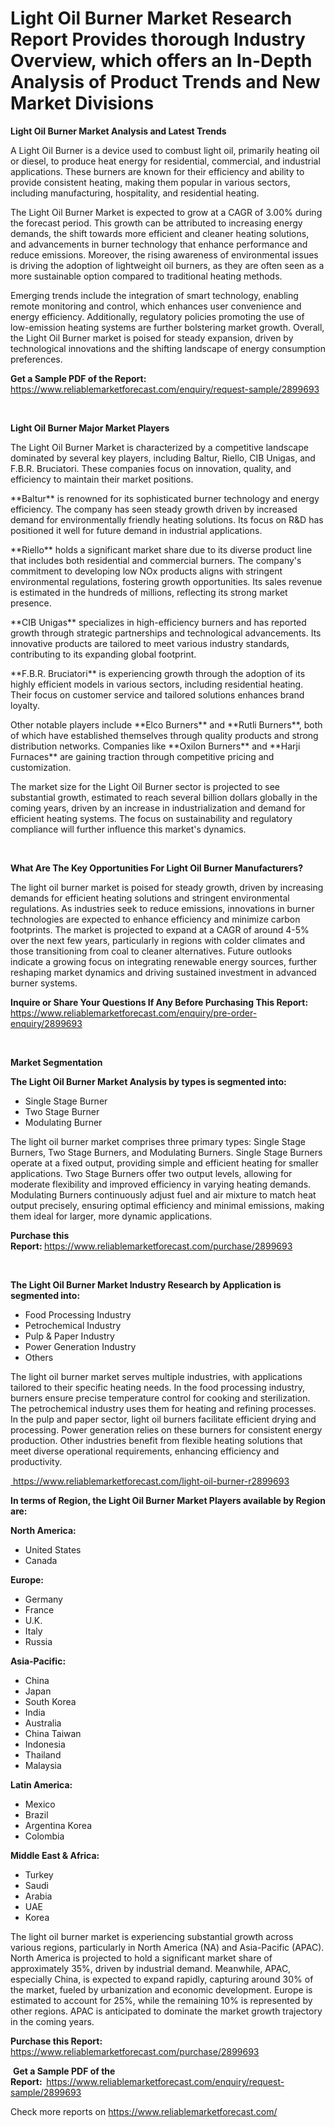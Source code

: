 <p><h1>Light Oil Burner Market Research Report Provides thorough Industry Overview, which offers an In-Depth Analysis of Product Trends and New Market Divisions</h1></p><p><strong>Light Oil Burner Market Analysis and Latest Trends</strong></p>
<p><p>A Light Oil Burner is a device used to combust light oil, primarily heating oil or diesel, to produce heat energy for residential, commercial, and industrial applications. These burners are known for their efficiency and ability to provide consistent heating, making them popular in various sectors, including manufacturing, hospitality, and residential heating.</p><p>The Light Oil Burner Market is expected to grow at a CAGR of 3.00% during the forecast period. This growth can be attributed to increasing energy demands, the shift towards more efficient and cleaner heating solutions, and advancements in burner technology that enhance performance and reduce emissions. Moreover, the rising awareness of environmental issues is driving the adoption of lightweight oil burners, as they are often seen as a more sustainable option compared to traditional heating methods.</p><p>Emerging trends include the integration of smart technology, enabling remote monitoring and control, which enhances user convenience and energy efficiency. Additionally, regulatory policies promoting the use of low-emission heating systems are further bolstering market growth. Overall, the Light Oil Burner market is poised for steady expansion, driven by technological innovations and the shifting landscape of energy consumption preferences.</p></p>
<p><strong>Get a Sample PDF of the Report:&nbsp;</strong> <a href="https://www.reliablemarketforecast.com/enquiry/request-sample/2899693?utm_campaign=3129&utm_medium=2&utm_source=Github&utm_content=ia&utm_term=16032025&utm_id=light-oil-burner">https://www.reliablemarketforecast.com/enquiry/request-sample/2899693</a></p>
<p>&nbsp;</p>
<p><strong>Light Oil Burner Major Market Players</strong></p>
<p><p>The Light Oil Burner Market is characterized by a competitive landscape dominated by several key players, including Baltur, Riello, CIB Unigas, and F.B.R. Bruciatori. These companies focus on innovation, quality, and efficiency to maintain their market positions.</p><p>**Baltur** is renowned for its sophisticated burner technology and energy efficiency. The company has seen steady growth driven by increased demand for environmentally friendly heating solutions. Its focus on R&D has positioned it well for future demand in industrial applications.</p><p>**Riello** holds a significant market share due to its diverse product line that includes both residential and commercial burners. The company's commitment to developing low NOx products aligns with stringent environmental regulations, fostering growth opportunities. Its sales revenue is estimated in the hundreds of millions, reflecting its strong market presence.</p><p>**CIB Unigas** specializes in high-efficiency burners and has reported growth through strategic partnerships and technological advancements. Its innovative products are tailored to meet various industry standards, contributing to its expanding global footprint. </p><p>**F.B.R. Bruciatori** is experiencing growth through the adoption of its highly efficient models in various sectors, including residential heating. Their focus on customer service and tailored solutions enhances brand loyalty.</p><p>Other notable players include **Elco Burners** and **Rutli Burners**, both of which have established themselves through quality products and strong distribution networks. Companies like **Oxilon Burners** and **Harji Furnaces** are gaining traction through competitive pricing and customization.</p><p>The market size for the Light Oil Burner sector is projected to see substantial growth, estimated to reach several billion dollars globally in the coming years, driven by an increase in industrialization and demand for efficient heating systems. The focus on sustainability and regulatory compliance will further influence this market's dynamics.</p></p>
<p>&nbsp;</p>
<p><strong>What Are The Key Opportunities For Light Oil Burner Manufacturers?</strong></p>
<p><p>The light oil burner market is poised for steady growth, driven by increasing demands for efficient heating solutions and stringent environmental regulations. As industries seek to reduce emissions, innovations in burner technologies are expected to enhance efficiency and minimize carbon footprints. The market is projected to expand at a CAGR of around 4-5% over the next few years, particularly in regions with colder climates and those transitioning from coal to cleaner alternatives. Future outlooks indicate a growing focus on integrating renewable energy sources, further reshaping market dynamics and driving sustained investment in advanced burner systems.</p></p>
<p><strong>Inquire or Share Your Questions If Any Before Purchasing This Report:</strong> <a href="https://www.reliablemarketforecast.com/enquiry/pre-order-enquiry/2899693?utm_campaign=3129&utm_medium=2&utm_source=Github&utm_content=ia&utm_term=16032025&utm_id=light-oil-burner">https://www.reliablemarketforecast.com/enquiry/pre-order-enquiry/2899693</a></p>
<p>&nbsp;</p>
<p><strong>Market Segmentation</strong></p>
<p><strong>The Light Oil Burner Market Analysis by types is segmented into:</strong></p>
<p><ul><li>Single Stage Burner</li><li>Two Stage Burner</li><li>Modulating Burner</li></ul></p>
<p><p>The light oil burner market comprises three primary types: Single Stage Burners, Two Stage Burners, and Modulating Burners. Single Stage Burners operate at a fixed output, providing simple and efficient heating for smaller applications. Two Stage Burners offer two output levels, allowing for moderate flexibility and improved efficiency in varying heating demands. Modulating Burners continuously adjust fuel and air mixture to match heat output precisely, ensuring optimal efficiency and minimal emissions, making them ideal for larger, more dynamic applications.</p></p>
<p><strong>Purchase this Report:&nbsp;</strong><a href="https://www.reliablemarketforecast.com/purchase/2899693?utm_campaign=3129&utm_medium=2&utm_source=Github&utm_content=ia&utm_term=16032025&utm_id=light-oil-burner">https://www.reliablemarketforecast.com/purchase/2899693</a></p>
<p>&nbsp;</p>
<p><strong>The Light Oil Burner Market Industry Research by Application is segmented into:</strong></p>
<p><ul><li>Food Processing Industry</li><li>Petrochemical Industry</li><li>Pulp & Paper Industry</li><li>Power Generation Industry</li><li>Others</li></ul></p>
<p><p>The light oil burner market serves multiple industries, with applications tailored to their specific heating needs. In the food processing industry, burners ensure precise temperature control for cooking and sterilization. The petrochemical industry uses them for heating and refining processes. In the pulp and paper sector, light oil burners facilitate efficient drying and processing. Power generation relies on these burners for consistent energy production. Other industries benefit from flexible heating solutions that meet diverse operational requirements, enhancing efficiency and productivity.</p></p>
<p><a href="https://www.reliablemarketforecast.com/light-oil-burner-r2899693?utm_campaign=3129&utm_medium=2&utm_source=Github&utm_content=ia&utm_term=16032025&utm_id=light-oil-burner">&nbsp;https://www.reliablemarketforecast.com/light-oil-burner-r2899693</a></p>
<p><strong>In terms of Region, the Light Oil Burner Market Players available by Region are:</strong></p>
<p>
    <p> <strong> North America: </strong>
        <ul>
            <li>United States</li>
            <li>Canada</li>
        </ul>
        </p> 
    <p> <strong> Europe: </strong>
        <ul>
            <li>Germany</li>
            <li>France</li>
            <li>U.K.</li>
            <li>Italy</li>
            <li>Russia</li>
        </ul>
        </p> 
    <p> <strong> Asia-Pacific: </strong>
        <ul>
            <li>China</li>
            <li>Japan</li>
            <li>South Korea</li>
            <li>India</li>
            <li>Australia</li>
            <li>China Taiwan</li>
            <li>Indonesia</li>
            <li>Thailand</li>
            <li>Malaysia</li>
        </ul>
        </p> 
    <p> <strong> Latin America: </strong>
        <ul>
            <li>Mexico</li>
            <li>Brazil</li>
            <li>Argentina Korea</li>
            <li>Colombia</li>
        </ul>
        </p> 
    <p> <strong> Middle East & Africa: </strong>
        <ul>
            <li>Turkey</li>
            <li>Saudi</li>
            <li>Arabia</li>
            <li>UAE</li>
            <li>Korea</li>
        </ul>
    </p>
    </p>
<p><p>The light oil burner market is experiencing substantial growth across various regions, particularly in North America (NA) and Asia-Pacific (APAC). North America is projected to hold a significant market share of approximately 35%, driven by industrial demand. Meanwhile, APAC, especially China, is expected to expand rapidly, capturing around 30% of the market, fueled by urbanization and economic development. Europe is estimated to account for 25%, while the remaining 10% is represented by other regions. APAC is anticipated to dominate the market growth trajectory in the coming years.</p></p>
<p><strong>Purchase this Report: </strong><a href="https://www.reliablemarketforecast.com/purchase/2899693?utm_campaign=3129&utm_medium=2&utm_source=Github&utm_content=ia&utm_term=16032025&utm_id=light-oil-burner">https://www.reliablemarketforecast.com/purchase/2899693</a></p>
<p>&nbsp;<strong>Get a Sample PDF of the Report:&nbsp;&nbsp;</strong><a href="https://www.reliablemarketforecast.com/enquiry/request-sample/2899693?utm_campaign=3129&utm_medium=2&utm_source=Github&utm_content=ia&utm_term=16032025&utm_id=light-oil-burner">https://www.reliablemarketforecast.com/enquiry/request-sample/2899693</a></p>
<p><strong></strong></p>
<p>Check more reports on <a href="https://www.reliablemarketforecast.com/?utm_campaign=3129&utm_medium=2&utm_source=Github&utm_content=ia&utm_term=16032025&utm_id=light-oil-burner">https://www.reliablemarketforecast.com/</a></p>